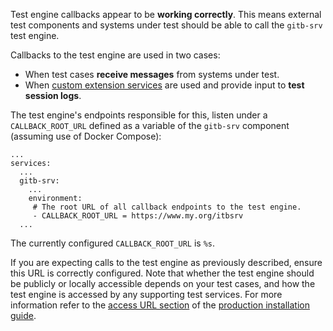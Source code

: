 Test engine callbacks appear to be **working correctly**. This means external test components and systems under test
should be able to call the `gitb-srv` test engine.

Callbacks to the test engine are used in two cases:
* When test cases **receive messages** from systems under test.
* When [custom extension services](https://www.itb.ec.europa.eu/docs/services/latest/) are used and provide input to 
  **test session logs**.

The test engine's endpoints responsible for this, listen under a `CALLBACK_ROOT_URL` defined as a variable
of the `gitb-srv` component (assuming use of Docker Compose):
```
...
services:
  ...
  gitb-srv:
    ...
    environment:
     # The root URL of all callback endpoints to the test engine.
     - CALLBACK_ROOT_URL = https://www.my.org/itbsrv
  ...
```

The currently configured `CALLBACK_ROOT_URL` is `%s`.

If you are expecting calls to the test engine as previously described, ensure this URL is correctly configured. Note that
whether the test engine should be publicly or locally accessible depends on your test cases, and how the test engine is accessed by 
any supporting test services. For more information refer to the [access URL section](https://www.itb.ec.europa.eu/docs/guides/latest/installingTheTestBedProduction/index.html#step-2-determine-the-access-url)
of the [production installation guide](https://www.itb.ec.europa.eu/docs/guides/latest/installingTheTestBedProduction/).